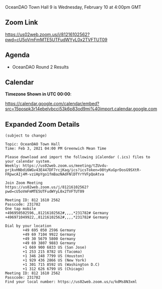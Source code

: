 OceanDAO Town Hall 9 is Wednesday, February 10 at 4:00pm GMT

## Zoom Link

https://us02web.zoom.us/j/81216102562?pwd=cU5oVmFmMTE5UTFudWYyL0x2TVFTUT09


## Agenda

- OceanDAO Round 2 Results
 
## Calendar

**Timezone Shown in UTC 00:00**:

https://calendar.google.com/calendar/embed?src=15pospk3r14ebelvbcci53k6p83od9mi%40import.calendar.google.com


## Expanded Zoom Details

```
(subject to change)

Topic: OceanDAO Town Hall
Time: Feb 3, 2021 04:00 PM Greenwich Mean Time

Please download and import the following iCalendar (.ics) files to your calendar system.
Weekly: https://us02web.zoom.us/meeting/tZUvdu-prjkvHNbdi6WGv43E447DF7rcjKaq/ics?icsToken=98tyKuGprDosG9SXtR-FRpwcAIj4M-vziHpYgo1fmBazNAdFNlDTYrYVFpQoAtva

Join Zoom Meeting
https://us02web.zoom.us/j/81216102562?pwd=cU5oVmFmMTE5UTFudWYyL0x2TVFTUT09

Meeting ID: 812 1610 2562
Passcode: 231782
One tap mobile
+496950502596,,81216102562#,,,,*231782# Germany
+496971049922,,81216102562#,,,,*231782# Germany

Dial by your location
        +49 695 050 2596 Germany
        +49 69 7104 9922 Germany
        +49 30 5679 5800 Germany
        +49 69 3807 9883 Germany
        +1 669 900 6833 US (San Jose)
        +1 253 215 8782 US (Tacoma)
        +1 346 248 7799 US (Houston)
        +1 929 436 2866 US (New York)
        +1 301 715 8592 US (Washington D.C)
        +1 312 626 6799 US (Chicago)
Meeting ID: 812 1610 2562
Passcode: 231782
Find your local number: https://us02web.zoom.us/u/kdMs8N3xml

